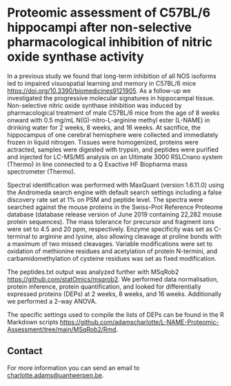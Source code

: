 Proteomic assessment of C57BL/6 hippocampi after non-selective pharmacological inhibition of nitric oxide synthase activity
========

In a previous study we found that long-term inhibition of all NOS isoforms led to impaired visuospatial learning and memory in C57BL/6 mice <https://doi.org/10.3390/biomedicines9121905>. As a follow-up we investigated the progressive molecular signatures in hippocampal tissue. Non-selective nitric oxide synthase inhibition was induced by pharmacological treatment of male C57BL/6 mice from the age of 8 weeks onward with 0.5 mg/mL N(G)-nitro-L-arginine methyl ester (L-NAME) in drinking water for 2 weeks, 8 weeks, and 16 weeks. At sacrifice, the hippocampus of one cerebral hemisphere were collected and immediately frozen in liquid nitrogen. Tissues were homogenized, proteins were actracted, samples were digested with trypsin, and peptides were purified and injected for LC-MS/MS analysis on an Ultimate 3000 RSLCnano system (Thermo) in line connected to a Q Exactive HF Biopharma mass spectrometer (Thermo).

Spectral identification was performed with MaxQuant (version 1.6.11.0) using the Andromeda search engine with default search settings including a false discovery rate set at 1% on PSM and peptide level. The spectra were searched against the mouse proteins in the Swiss-Prot Reference Proteome database (database release version of June 2019 containing 22,282 mouse protein sequences). The mass tolerance for precursor and fragment ions were set to 4.5 and 20 ppm, respectively. Enzyme specificity was set as C-terminal to arginine and lysine, also allowing cleavage at proline bonds with a maximum of two missed cleavages. Variable modifications were set to oxidation of methionine residues and acetylation of protein N-termini, and carbamidomethylation of cysteine residues was set as fixed modification.

The peptides.txt output was analyzed further with MSqRob2 <https://github.com/statOmics/msqrob2>. We performed data normalisation, protein inference, protein quantification, and looked for differentially expressed proteins (DEPs) at 2 weeks, 8 weeks, and 16 weeks. Additionally we performed a 2-way ANOVA.

The specific settings used to compile the lists of DEPs can be found in the R Markdown scripts <https://github.com/adamscharlotte/L-NAME-Proteomic-Assessment/tree/main/MSqRob2/Rmd>.

Contact
-------

For more information you can send an email to <charlotte.adams@uantwerpen.be>.
